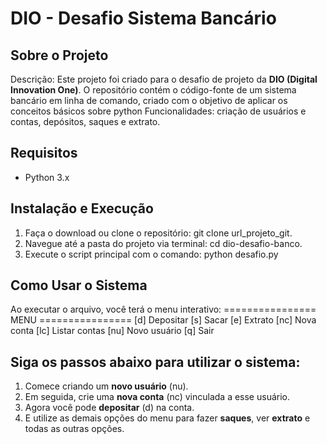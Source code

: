 # DIO - Desafio Sistema Bancário

## Sobre o Projeto
Descrição:
Este projeto foi criado para o desafio de projeto da **DIO (Digital Innovation One)**. O repositório contém o código-fonte de um sistema bancário em linha de comando, criado  com o objetivo de aplicar os conceitos básicos sobre python
Funcionalidades: 
criação de usuários e contas, depósitos, saques e extrato.

## Requisitos
- Python 3.x

## Instalação e Execução
1. Faça o download ou clone o repositório:
git clone url_projeto_git.
2. Navegue até a pasta do projeto via terminal:
cd dio-desafio-banco.
3. Execute o script principal com o comando:
python desafio.py

## Como Usar o Sistema
Ao executar o arquivo, você terá o menu interativo:
================ MENU ================
[d]     Depositar
[s]     Sacar
[e]     Extrato
[nc]    Nova conta
[lc]    Listar contas
[nu]    Novo usuário
[q]     Sair
## Siga os passos abaixo para utilizar o sistema:
1. Comece criando um **novo usuário** (nu).
2. Em seguida, crie uma **nova conta** (nc) vinculada a esse usuário.
3. Agora você pode **depositar** (d) na conta.
4. E utilize as demais opções do menu para fazer **saques**, ver **extrato** e todas as outras opções.
